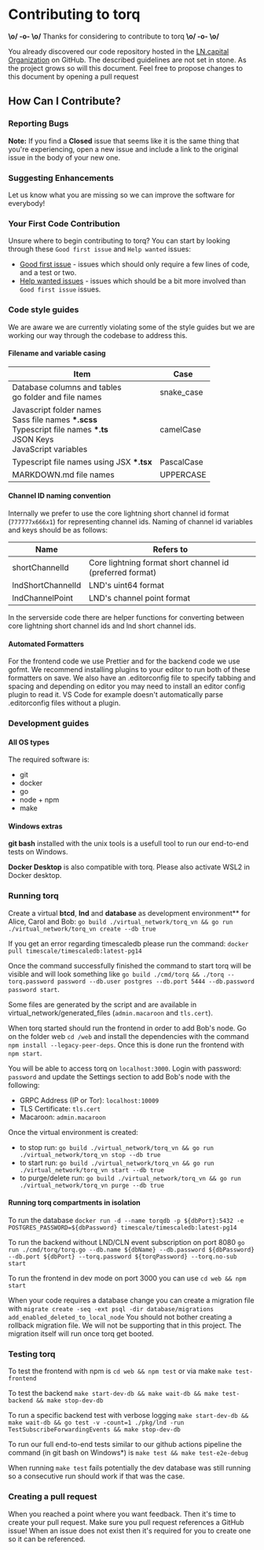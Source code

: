 # Contributing to torq

**\o/ -o- \o/** Thanks for considering to contribute to torq **\o/ -o- \o/**

You already discovered our code repository hosted in the [LN.capital Organization](https://github.com/lncapital) on GitHub. The described guidelines are not set in stone. As the project grows so will this document. Feel free to propose changes to this document by opening a pull request

## How Can I Contribute?

### Reporting Bugs

**Note:** If you find a **Closed** issue that seems like it is the same thing that you're experiencing, open a new issue and include a link to the original issue in the body of your new one.

### Suggesting Enhancements

Let us know what you are missing so we can improve the software for everybody!

### Your First Code Contribution

Unsure where to begin contributing to torq? You can start by looking through these `Good first issue` and `Help wanted` issues:

- [Good first issue][good first issue] - issues which should only require a few lines of code, and a test or two.
- [Help wanted issues][help wanted] - issues which should be a bit more involved than `Good first issue` issues.

[good first issue]: https://github.com/lncapital/torq/issues?q=is%3Aopen+is%3Aissue+label%3A%22good+first+issue%22
[help wanted]: https://github.com/lncapital/torq/issues?q=is%3Aopen+is%3Aissue+label%3A%22help+wanted%22

### Code style guides

We are aware we are currently violating some of the style guides but we are working our way through the codebase to address this.

#### Filename and variable casing

| Item                                                                                                                           | Case       |
| ------------------------------------------------------------------------------------------------------------------------------ | ---------- |
| Database columns and tables<br>go folder and file names                                                                        | snake_case |
| Javascript folder names<br>Sass file names **\*.scss**<br>Typescript file names **\*.ts**<br>JSON Keys<br>JavaScript variables | camelCase  |
| Typescript file names using JSX **\*.tsx**                                                                                     | PascalCase |
| MARKDOWN.md file names                                                                                                         | UPPERCASE  |

#### Channel ID naming convention

Internally we prefer to use the core lightning short channel id format (`777777x666x1`) for representing channel ids. Naming of channel id variables and keys should be as follows:

| Name              | Refers to                                                 |
| ----------------- | --------------------------------------------------------- |
| shortChannelId    | Core lightning format short channel id (preferred format) |
| lndShortChannelId | LND's uint64 format                                       |
| lndChannelPoint   | LND's channel point format                                |

In the serverside code there are helper functions for converting between core lightning short channel ids and lnd short channel ids.

#### Automated Formatters

For the frontend code we use Prettier and for the backend code we use gofmt. We recommend installing plugins to your editor to run both of these formatters on save. We also have an .editorconfig file to specify tabbing and spacing and depending on editor you may need to install an editor config plugin to read it. VS Code for example doesn't automatically parse .editorconfig files without a plugin.

### Development guides

#### All OS types

The required software is:

- git
- docker
- go
- node + npm
- make

#### Windows extras

**git bash** installed with the unix tools is a usefull tool to run our end-to-end tests on Windows.

**Docker Desktop** is also compatible with torq. Please also activate WSL2 in Docker desktop.

### Running torq

Create a virtual **btcd**, **lnd** and **database** as development environment\*\* for Alice, Carol and Bob: `go build ./virtual_network/torq_vn && go run ./virtual_network/torq_vn create --db true`

If you get an error regarding timescaledb please run the command: `docker pull timescale/timescaledb:latest-pg14`

Once the command successfully finished the command to start torq will be visible and will look something like `go build ./cmd/torq && ./torq --torq.password password --db.user postgres --db.port 5444 --db.password password start`.

Some files are generated by the script and are available in virtual_network/generated_files (`admin.macaroon` and `tls.cert`).

When torq started should run the frontend in order to add Bob's node.
Go on the folder web `cd /web` and install the dependencies with the command `npm install --legacy-peer-deps`. Once this is done run the frontend with `npm start`.

You will be able to access torq on `localhost:3000`. Login with password: `password` and update the Settings section to add Bob's node with the following:

- GRPC Address (IP or Tor): `localhost:10009`
- TLS Certificate: `tls.cert`
- Macaroon: `admin.macaroon`

Once the virtual environment is created:

- to stop run: `go build ./virtual_network/torq_vn && go run ./virtual_network/torq_vn stop --db true`
- to start run: `go build ./virtual_network/torq_vn && go run ./virtual_network/torq_vn start --db true`
- to purge/delete run: `go build ./virtual_network/torq_vn && go run ./virtual_network/torq_vn purge --db true`

#### Running torq compartments in isolation

To run the database `docker run -d --name torqdb -p ${dbPort}:5432 -e POSTGRES_PASSWORD=${dbPassword} timescale/timescaledb:latest-pg14`

To run the backend without LND/CLN event subscription on port 8080 `go run ./cmd/torq/torq.go --db.name ${dbName} --db.password ${dbPassword} --db.port ${dbPort} --torq.password ${torqPassword} --torq.no-sub start`

To run the frontend in dev mode on port 3000 you can use `cd web && npm start`

When your code requires a database change you can create a migration file with `migrate create -seq -ext psql -dir database/migrations add_enabled_deleted_to_local_node`
You should not bother creating a rollback migration file. We will not be supporting that in this project. The migration itself will run once torq get booted.

### Testing torq

To test the frontend with npm is `cd web && npm test` or via make `make test-frontend`

To test the backend `make start-dev-db && make wait-db && make test-backend && make stop-dev-db`

To run a specific backend test with verbose logging `make start-dev-db && make wait-db && go test -v -count=1 ./pkg/lnd -run TestSubscribeForwardingEvents && make stop-dev-db`

To run our full end-to-end tests similar to our github actions pipeline the command (in git bash on Windows\*) is `make test && make test-e2e-debug`

When running `make test` fails potentially the dev database was still running so a consecutive run should work if that was the case.

### Creating a pull request

When you reached a point where you want feedback. Then it's time to create your pull request. Make sure you pull request references a GitHub issue! When an issue does not exist then it's required for you to create one so it can be referenced.
